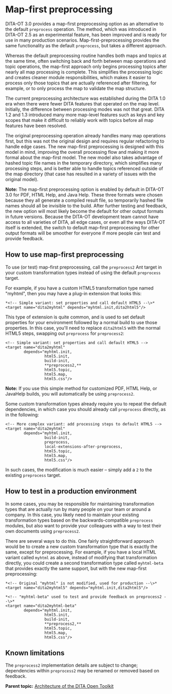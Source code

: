 # Map-first preprocessing

DITA-OT 3.0 provides a map-first preprocessing option as an alternative to the default `preprocess` operation. The method, which was introduced in DITA-OT 2.5 as an experimental feature, has been improved and is ready for use in many production scenarios. Map-first-preprocessing provides the same functionality as the default `preprocess`, but takes a different approach.

Whereas the default preprocessing routine handles both maps and topics at the same time, often switching back and forth between map operations and topic operations, the map-first approach only begins processing topics after nearly all map processing is complete. This simplifies the processing logic and creates cleaner module responsibilities, which makes it easier to process only those topics that are actually referenced after filtering, for example, or to only process the map to validate the map structure.

The current preprocessing architecture was established during the DITA 1.0 era when there were fewer DITA features that operated on the map level. Initially, the difference between processing modes was not that great. DITA 1.2 and 1.3 introduced many more map-level features such as keys and key scopes that make it difficult to reliably work with topics before all map features have been resolved.

The original preprocessing operation already handles many map operations first, but this was not the original design and requires regular refactoring to handle edge cases. The new map-first preprocessing is designed with this model in mind, improving the overall processing flow and making it more formal about the map-first model. The new model also takes advantage of hashed topic file names in the temporary directory, which simplifies many processing steps, and is better able to handle topics referenced outside of the map directory \(that case has resulted in a variety of issues with the original model\).

**Note:** The map-first preprocessing option is enabled by default in DITA-OT 3.0 for PDF, HTML Help, and Java Help. These three formats were chosen because they all generate a compiled result file, so temporarily hashed file names should all be invisible to the build. After further testing and feedback, the new option will most likely become the default for other output formats in future versions. Because the DITA-OT development team cannot have access to all varieties of DITA, all edge cases, or even all the ways DITA-OT itself is extended, the switch to default map-first preprocessing for other output formats will be smoother for everyone if more people can test and provide feedback.

## How to use map-first preprocessing

To use \(or test\) map-first preprocessing, call the `preprocess2` Ant target in your custom transformation types instead of using the default `preprocess` target.

For example, if you have a custom HTML5 transformation type named "myhtml", then you may have a plug-in extension that looks this:

```
*<!-- Simple variant: set properties and call default HTML5 --\>*
<target name="dita2myhtml" depends="myhtml.init,dita2html5"/>

```

This type of extension is quite common, and is used to set default properties for your environment followed by a normal build to use those properties. In this case, you'll need to replace `dita2html5` with the normal HTML5 steps, swapping out `preprocess` for `preprocess2`:

```
<!-- Simple variant: set properties and call default HTML5 -->
<target name="dita2myhtml" 
        depends="myhtml.init,
                 html5.init,
                 build-init,
                 **preprocess2,**
                 html5.topic,
                 html5.map,
                 html5.css"/>
```

**Note:** If you use this simple method for customized PDF, HTML Help, or JavaHelp builds, you will automatically be using `preprocess2`.

Some custom transformation types already require you to repeat the default dependencies, in which case you should already call `preprocess` directly, as in the following:

```
<!-- More complex variant: add processing steps to default HTML5 -->
<target name="dita2myhtml"
        depends="myhtml.init,
                 build-init,
                 preprocess,
                 local-extensions-after-preprocess,
                 html5.topic,
                 html5.map,
                 html5.css"/>
```

In such cases, the modification is much easier – simply add a `2` to the existing `preprocess` target.

## How to test in a production environment

In some cases, you may be responsible for maintaining transformation types that are actually run by many people on your team or around a company. In this case, you likely need to maintain your existing transformation types based on the backwards-compatible `preprocess` modules, but also want to provide your colleagues with a way to test their own documents using `preprocess2`.

There are several ways to do this. One fairly straightforward approach would be to create a new custom transformation type that is exactly the same, except for preprocessing. For example, if you have a local HTML variant called `myhtml` as above, instead of modifying that transformation directly, you could create a second transformation type called `myhtml-beta` that provides exactly the same support, but with the new map-first preprocessing:

```
*<!-- Original "myhtml" is not modified, used for production --\>*
<target name="dita2myhtml5" depends="myhtml.init,dita2html5"/>

*<!-- "myhtml-beta" used to test and provide feedback on preprocess2 --\>*
<target name="dita2myhtml-beta" 
        depends="myhtml.init,
                 html5.init,
                 build-init,
                 **preprocess2,**
                 html5.topic,
                 html5.map,
                 html5.css"/>
```

## Known limitations

The `preprocess2` implementation details are subject to change; dependencies within `preprocess2` may be renamed or removed based on feedback.

**Parent topic:** [Architecture of the DITA Open Toolkit](../reference/architecture.md)


